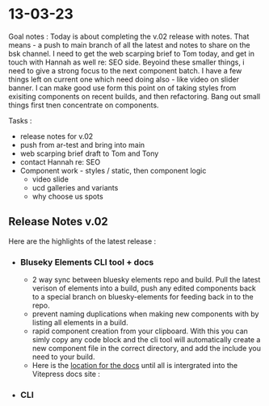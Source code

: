 # 13-03-23

Goal notes :
Today is about completing the v.02 release with notes. That means - a push to main branch of all the latest and notes to share on the bsk channel.
I need to get the web scarping brief to Tom today, and get in touch with Hannah as well re: SEO side.
Beyoind these smaller things, i need to give a strong focus to the next component batch. I have a few things left on current one which need doing also - like video on slider banner.
I can make good use form this point on of taking styles from exisiting components on recent builds, and then refactoring.
Bang out small things first tnen concentrate on components.

Tasks :
- release notes for v.02
- push from ar-test and bring into main
- web scarping brief draft to Tom and Tony
- contact Hannah re: SEO
- Component work - styles / static, then component logic
  - video slide
  - ucd galleries and variants
  - why choose us spots



## Release Notes v.02

Here are the highlights of the latest release :
- ### Bluseky Elements CLI tool + docs
  - 2 way sync between bluesky elements repo and build. Pull the latest verison of elements into a build, push any edited components back to a special branch on bluesky-elements for feeding back in to the repo.
  - prevent naming duplications when making new components with by listing all elements in a build.
  - rapid component creation from your clipboard. With this you can simly copy any code block and the cli tool will automatically create a new component file in the correct directory, and add the include you need to your build.
  - Here is the [location for the docs](https://github.com/Alex-Rafter/wiki/blob/main/bluesky-elements-docs.md) until all is intergrated into the Vitepress docs site :

- ### CLI